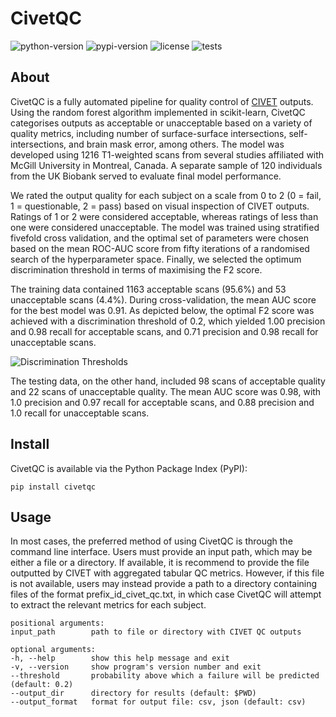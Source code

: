# CivetQC

![python-version](https://img.shields.io/pypi/pyversions/civetqc)
![pypi-version](https://img.shields.io/pypi/v/civetqc)
![license](https://img.shields.io/pypi/l/civetqc)
![tests](https://github.com/joshunrau/civetqc/actions/workflows/main.yml/badge.svg)

## About

CivetQC is a fully automated pipeline for quality control of [CIVET](https://www.bic.mni.mcgill.ca/ServicesSoftware/CIVET) outputs. Using the random forest algorithm implemented in scikit-learn, CivetQC categorises outputs as acceptable or unacceptable based on a variety of quality metrics, including number of surface-surface intersections, self-intersections, and brain mask error, among others. The model was developed using 1216 T1-weighted scans from several studies affiliated with McGill University in Montreal, Canada. A separate sample of 120 individuals from the UK Biobank served to evaluate final model performance. 

We rated the output quality for each subject on a scale from 0 to 2 (0 = fail, 1 = questionable, 2 = pass) based on visual inspection of CIVET outputs. Ratings of 1 or 2 were considered acceptable, whereas ratings of less than one were considered unacceptable. The model was trained using stratified fivefold cross validation, and the optimal set of parameters were chosen based on the mean ROC-AUC score from fifty iterations of a randomised search of the hyperparameter space. Finally, we selected the optimum discrimination threshold in terms of maximising the F2 score.

The training data contained 1163 acceptable scans (95.6%) and 53 unacceptable scans (4.4%). During cross-validation, the mean AUC score for the best model was 0.91. As depicted below, the optimal F2 score was achieved with a discrimination threshold of 0.2, which yielded 1.00 precision and 0.98 recall for acceptable scans, and 0.71 precision and 0.98 recall for unacceptable scans. 

![Discrimination Thresholds](https://github.com/joshunrau/civetqc/blob/main/figures/thresholds_rfc.jpeg)

The testing data, on the other hand, included 98 scans of acceptable quality and 22 scans of unacceptable quality. The mean AUC score was 0.98, with 1.0 precision and 0.97 recall for acceptable scans, and 0.88 precision and 1.0 recall for unacceptable scans.

## Install

CivetQC is available via the Python Package Index (PyPI):

    pip install civetqc

## Usage

In most cases, the preferred method of using CivetQC is through the command line interface. Users must provide an input path, which may be either a file or a directory. If available, it is recommend to provide the file outputted by CIVET with aggregated tabular QC metrics. However, if this file is not available, users may instead provide a path to a directory containing files of the format prefix_id_civet_qc.txt, in which case CivetQC will attempt to extract the relevant metrics for each subject. 

    positional arguments:
    input_path        path to file or directory with CIVET QC outputs

    optional arguments:
    -h, --help        show this help message and exit
    -v, --version     show program's version number and exit
    --threshold       probability above which a failure will be predicted (default: 0.2)
    --output_dir      directory for results (default: $PWD)
    --output_format   format for output file: csv, json (default: csv)
